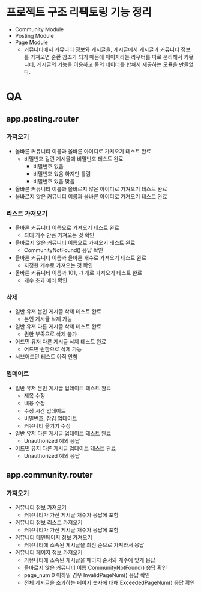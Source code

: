 # 프로젝트 구조 리팩토링 기능 정리
- Community Module
- Posting Module
- Page Module
    - 커뮤니티에서 커뮤니티 정보와 게시글을, 게시글에서 게시글과 커뮤니티 정보를 가져오면 순환 참조가 되기 때문에 페이지라는 라우터를 따로 분리해서 커뮤니티, 게시글의 기능을 이용하고 둘의 데이터를 합쳐서 제공하는 모듈을 만들었다.
# QA
## app.posting.router
### 가져오기
- 올바른 커뮤니티 이름과 올바른 아이디로 가져오기 테스트 완료
    - 비밀번호 걸린 게시물에 비밀번호 테스트 완료
        - 비밀번호 없음
        - 비밀번호 있음 하지만 틀림
        - 비밀번호 있음 맞음
- 올바른 커뮤니티 이름과 올바르지 않은 아이디로 가져오기 테스트 완료
- 올바르지 않은 커뮤니티 이름과 올바른 아이디로 가져오기 테스트 완료
### 리스트 가져오기
- 올바른 커뮤니티 이름으로 가져오기 테스트 완료
    - 최대 개수 만큼 가져오는 것 확인
- 올바르지 않은 커뮤니티 이름으로 가져오기 테스트 완료
    - CommunityNotFound() 응답 확인
- 올바른 커뮤니티 이름과 올바른 개수로 가져오기 테스트 완료
    - 지정한 개수로 가져오는 것 확인
- 올바른 커뮤니티 이름과 101, -1 개로 가져오기 테스트 완료
    - 개수 초과 에러 확인
### 삭제
- 일반 유저 본인 게시글 삭제 테스트 완료
    - 본인 게시글 삭제 가능
- 일반 유저 다른 게시글 삭제 테스트 완료
    - 권한 부족으로 삭제 불가
- 어드민 유저 다른 게시글 삭제 테스트 완료
    - 어드민 권한으로 삭제 가능
- 서브어드민 테스트 아직 안함
### 업데이트
- 일반 유저 본인 게시글 업데이트 테스트 완료
    - 제목 수정
    - 내용 수정
    - 수정 시간 업데이트
    - 비밀번호, 잠김 업데이트
    - 커뮤니티 옮기기 수정
- 일반 유저 다른 게시글 업데이트 테스트 완료
    - Unauthorized 예외 응답
- 어드민 유저 다른 게시글 업데이트 테스트 완료
    - Unauthorized 예외 응답
## app.community.router
### 가져오기
- 커뮤니티 정보 가져오기
    - 커뮤니티가 가진 게시글 개수가 응답에 포함
- 커뮤니티 정보 리스트 가져오기
    - 커뮤니티가 가진 게시글 개수가 응답에 포함
- 커뮤니티 메인페이지 정보 가져오기
    - 커뮤니티에 소속된 게시글을 최신 순으로 가져와서 응답
- 커뮤니티 페이지 정보 가져오기
    - 커뮤니티에 소속된 게시글을 페이지 순서와 개수에 맞게 응답
    - 올바르지 않은 커뮤니티 이름 CommunityNotFound() 응답 확인
    - page_num 0 이하일 경우 InvalidPageNum() 응답 확인
    - 전체 게시글을 초과하는 페이지 숫자에 대해 ExceededPageNum() 응답 확인